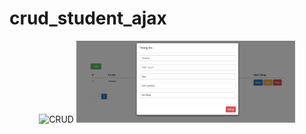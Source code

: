 # crud_student_ajax

<p align="center">
  <img src="https://zent.edu.vn/img/new-tech-logo-gs.jpg" width="350" alt="CRUD">
  <img src="/2.png" width="350" alt="Show">
</p>